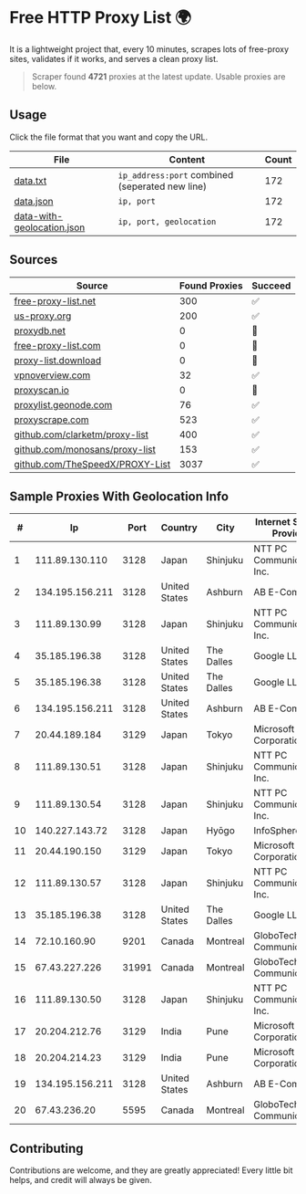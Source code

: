 
# Free HTTP Proxy List 🌍

It is a lightweight project that, every 10 minutes, scrapes lots of free-proxy sites, validates if it works, and serves a clean proxy list.


> Scraper found **4721** proxies at the latest update. Usable proxies are below.

## Usage

Click the file format that you want and copy the URL.


|File|Content|Count|
|----|-------|-----|
|[data.txt](https://raw.githubusercontent.com/themiralay/Proxy-List-World/master/data.txt)|`ip_address:port` combined (seperated new line)|172|
|[data.json](https://raw.githubusercontent.com/themiralay/Proxy-List-World/master/data.json)|`ip, port`|172|
|[data-with-geolocation.json](https://raw.githubusercontent.com/themiralay/Proxy-List-World/master/data-with-geolocation.json)|`ip, port, geolocation`|172|

## Sources

|Source|Found Proxies|Succeed|
|------|-------------|-------|
|[free-proxy-list.net](https://free-proxy-list.net)|300|✅|
|[us-proxy.org](https://www.us-proxy.org)|200|✅|
|[proxydb.net](http://proxydb.net)|0|🚫|
|[free-proxy-list.com](https://free-proxy-list.com/?page=&port=&type%5B%5D=http&type%5B%5D=https&up_time=0&search=Search)|0|🚫|
|[proxy-list.download](https://www.proxy-list.download/HTTP)|0|🚫|
|[vpnoverview.com](https://vpnoverview.com/privacy/anonymous-browsing/free-proxy-servers)|32|✅|
|[proxyscan.io](https://www.proxyscan.io)|0|🚫|
|[proxylist.geonode.com](https://proxylist.geonode.com/api/proxy-list?limit=300&page=1&sort_by=lastChecked&sort_type=desc&protocols=http,https)|76|✅|
|[proxyscrape.com](https://api.proxyscrape.com/v2/?request=displayproxies&protocol=http&timeout=10000&country=all&ssl=all&anonymity=all)|523|✅|
|[github.com/clarketm/proxy-list](https://raw.githubusercontent.com/clarketm/proxy-list/master/proxy-list-raw.txt)|400|✅|
|[github.com/monosans/proxy-list](https://raw.githubusercontent.com/monosans/proxy-list/main/proxies/http.txt)|153|✅|
|[github.com/TheSpeedX/PROXY-List](https://raw.githubusercontent.com/TheSpeedX/PROXY-List/master/http.txt)|3037|✅|


## Sample Proxies With Geolocation Info

|#|Ip|Port|Country|City|Internet Service Provider|
|-|--|----|-------|----|-------------------------|
|1|111.89.130.110|3128|Japan|Shinjuku|NTT PC Communications, Inc.|
|2|134.195.156.211|3128|United States|Ashburn|AB E-Commerce|
|3|111.89.130.99|3128|Japan|Shinjuku|NTT PC Communications, Inc.|
|4|35.185.196.38|3128|United States|The Dalles|Google LLC|
|5|35.185.196.38|3128|United States|The Dalles|Google LLC|
|6|134.195.156.211|3128|United States|Ashburn|AB E-Commerce|
|7|20.44.189.184|3129|Japan|Tokyo|Microsoft Corporation|
|8|111.89.130.51|3128|Japan|Shinjuku|NTT PC Communications, Inc.|
|9|111.89.130.54|3128|Japan|Shinjuku|NTT PC Communications, Inc.|
|10|140.227.143.72|3128|Japan|Hyōgo|InfoSphere|
|11|20.44.190.150|3129|Japan|Tokyo|Microsoft Corporation|
|12|111.89.130.57|3128|Japan|Shinjuku|NTT PC Communications, Inc.|
|13|35.185.196.38|3128|United States|The Dalles|Google LLC|
|14|72.10.160.90|9201|Canada|Montreal|GloboTech Communications|
|15|67.43.227.226|31991|Canada|Montreal|GloboTech Communications|
|16|111.89.130.50|3128|Japan|Shinjuku|NTT PC Communications, Inc.|
|17|20.204.212.76|3129|India|Pune|Microsoft Corporation|
|18|20.204.214.23|3129|India|Pune|Microsoft Corporation|
|19|134.195.156.211|3128|United States|Ashburn|AB E-Commerce|
|20|67.43.236.20|5595|Canada|Montreal|GloboTech Communications|



## Contributing

Contributions are welcome, and they are greatly appreciated! Every
little bit helps, and credit will always be given.

